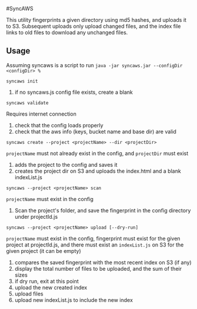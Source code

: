#SyncAWS

This utility fingerprints a given directory using md5 hashes, and uploads it to S3.
Subsequent uploads only upload changed files, and the index file links to old files
to download any unchanged files.

## Usage
Assuming syncaws is a script to run `java -jar syncaws.jar --configDir <configDir> %`

`syncaws init`

1. if no syncaws.js config file exists, create a blank

`syncaws validate`

Requires internet connection

1. check that the config loads properly
2. check that the aws info (keys, bucket name and base dir) are valid 

`syncaws create --project <projectName> --dir <projectDir>`

`projectName` must not already exist in the config, and `projectDir` must exist

1. adds the project to the config and saves it
2. creates the project dir on S3 and uploads the index.html and a blank indexList.js

`syncaws --project <projectName> scan`

`projectName` must exist in the config

1. Scan the project's folder, and save the fingerprint in the config directory under projectId.js

`syncaws --project <projectName> upload [--dry-run]`

`projectName` must exist in the config, fingerprint must exist for the given project at projectId.js, and
there must exist an `indexList.js` on S3 for the given project (it can be empty)

1. compares the saved fingerprint with the most recent index on S3 (if any)
2. display the total number of files to be uploaded, and the sum of their sizes
3. if dry run, exit at this point
4. upload the new created index
5. upload files
6. upload new indexList.js to include the new index
